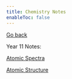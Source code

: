 ```yaml
---
title: Chemistry Notes
enableToc: false
---
```


[Go back](Economics/Economics.md)

Year 11 Notes:

[Atomic Spectra](Chemistry/AtomicSpectra.md)

[Atomic Structure](Chemistry/AtomicStructure.md)
